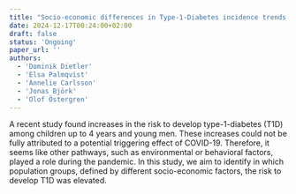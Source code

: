 ```yaml
---
title: "Socio-economic differences in Type-1-Diabetes incidence trends during the COVID-19 pandemic"
date: 2024-12-17T00:24:00+02:00
draft: false
status: 'Ongoing'
paper_url: ''
authors:
  - 'Dominik Dietler'
  - 'Elsa Palmqvist'
  - 'Annelie Carlsson'
  - 'Jonas Björk'
  - 'Olof Östergren'
---
```


A recent study found increases in the risk to develop type-1-diabetes (T1D) among children up to 4 years and young men. These increases could not be fully attributed to a potential triggering effect of COVID-19. Therefore, it seems like other pathways, such as environmental or behavioral factors, played a role during the pandemic. In this study, we aim to identify in which population groups, defined by different socio-economic factors, the risk to develop T1D was elevated. 
